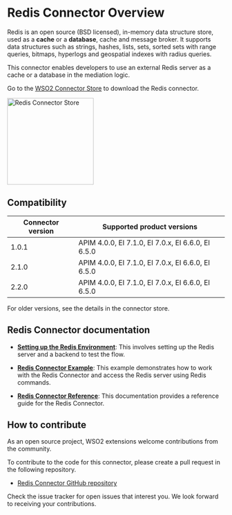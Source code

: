 ﻿---
search:
  boost: 2
---
# Redis Connector Overview

Redis is an open source (BSD licensed), in-memory data structure store, used as a **cache** or a **database**, cache and message broker. It supports data structures such as strings, hashes, lists, sets, sorted sets with range queries, bitmaps, hyperlogs and geospatial indexes with radius queries.

This connector enables developers to use an external Redis server as a cache or a database in the mediation logic.

Go to the <a target="_blank" href="https://store.wso2.com/connector/mi-connector-redis">WSO2 Connector Store</a> to download the Redis connector.

<img src="{{base_path}}/assets/img/integrate/connectors/redis-store.png" title="Redis Connector Store" width="200" alt="Redis Connector Store"/>

## Compatibility

| Connector version | Supported product versions |
| ------------- |------------- |
|  1.0.1        |  APIM 4.0.0, EI 7.1.0, EI 7.0.x, EI 6.6.0, EI 6.5.0 |
|  2.1.0        |  APIM 4.0.0, EI 7.1.0, EI 7.0.x, EI 6.6.0, EI 6.5.0 |
|  2.2.0        |  APIM 4.0.0, EI 7.1.0, EI 7.0.x, EI 6.6.0, EI 6.5.0 |

For older versions, see the details in the connector store.

## Redis Connector documentation

* **[Setting up the Redis Environment]({{base_path}}/reference/connectors/redis-connector/redis-connector-configuration/)**: This involves setting up the Redis server and a backend to test the flow.

* **[Redis Connector Example]({{base_path}}/reference/connectors/redis-connector/redis-connector-example/)**: This example demonstrates how to work with the Redis Connector and access the Redis server using Redis commands. 

* **[Redis Connector Reference]({{base_path}}/reference/connectors/redis-connector/2.4.x/redis-connector-reference/)**: This documentation provides a reference guide for the Redis Connector.

## How to contribute

As an open source project, WSO2 extensions welcome contributions from the community. 

To contribute to the code for this connector, please create a pull request in the following repository. 

* [Redis Connector GitHub repository](https://github.com/wso2-extensions/esb-connector-redis)

Check the issue tracker for open issues that interest you. We look forward to receiving your contributions.
